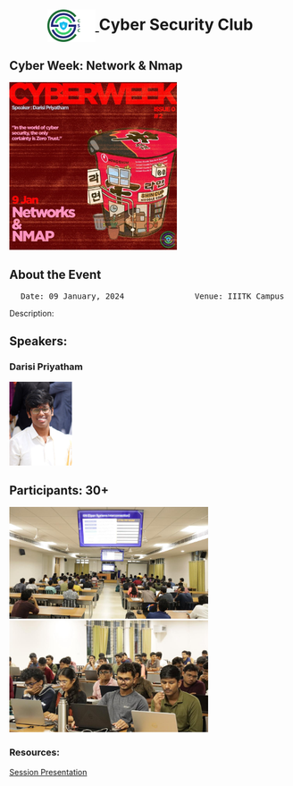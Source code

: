 <h1 align="center">
    <a href="https://github.com/CSYClubIIITK/ClubVault">
        <img src="https://raw.githubusercontent.com/CSYClubIIITK/ClubVault/main/Logo.png" valign="middle" height="58" alt="CSY logo" />
    </a>
    <span valign="middle">
        Cyber Security Club
    </span>
</h1>

<h2>Cyber Week: Network & Nmap</h2>
<section>
    <div class="container container1">
        <div class="content">
            <img class="banner" src="networks.jpeg" alt="Network and Nmap" style="height:300px;">
            <br>
            <h2>About the Event</h2>
            <p><pre><center> Date: 09 January, 2024               Venue: IIITK Campus</center></pre></p>
            <p>Description:</p>

            
 <h2>Speakers:</h2>
 <h3>Darisi Priyatham</h3>
    <img src="priyatham.jpg" float="left" height="150" alt="Darisi Priyatham" />
            
<h2>Participants: 30+</h2>
    <img src="pic1.jpeg" float="left" height="200" alt="p1" />
    <img src="pic2.jpeg" float="left" height="200" alt="p2" />

### Resources:

[Session Presentation]()